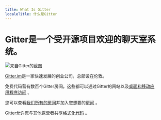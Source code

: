 ```yaml
---
title: What Is Gitter
localeTitle: 什么是Gitter
---
```

# Gitter是一个受开源项目欢迎的聊天室系统。

![来自Gitter的截图](//discourse-user-assets.s3.amazonaws.com/original/2X/9/901b6ff18a83b746b1b7e96cb6907440d531d977.png)

[Gitter.im](https://gitter.im)是一家快速发展的创业公司，总部设在伦敦。

免费代码营有数百个Gitter房间。这些都可以通过Gitter的网站以及[桌面和移动应用程序访问](https://gitter.im/apps) 。

您可以查看[我们所有的房间](https://github.com/FreeCodeCamp/FreeCodeCamp/wiki/Official-Free-Code-Camp-Chat-Rooms)并加入您想要的[房间](https://github.com/FreeCodeCamp/FreeCodeCamp/wiki/Official-Free-Code-Camp-Chat-Rooms) 。

Gitter允许您与其他露营者共享[格式化代码](https://github.com/FreeCodeCamp/freecodecamp/wiki/Pasting-Code-in-Gitter) 。